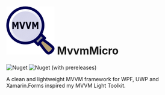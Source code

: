 # ![Logo](MvvmMicro/icon.png) MvvmMicro
![Nuget](https://img.shields.io/nuget/v/MvvmMicro)
![Nuget (with prereleases)](https://img.shields.io/nuget/vpre/MvvmMicro)

A clean and lightweight MVVM framework for WPF, UWP and Xamarin.Forms inspired my MVVM Light Toolkit.
